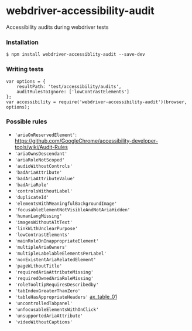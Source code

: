 # webdriver-accessibility-audit
Accessibility audits during webdriver tests
 
### Installation
```
$ npm install webdriver-accessiblity-audit --save-dev
```
 
### Writing tests
```
var options = {
    resultPath: 'test/accessibility/audits',
    auditRulesToIgnore: ['lowContrastElements']
};
var accessibility = require('webdriver-accessibility-audit')(browser, options);
```

### Possible rules
* `'ariaOnReservedElement'`: https://github.com/GoogleChrome/accessibility-developer-tools/wiki/Audit-Rules
* `'ariaOwnsDescendant'`
* `'ariaRoleNotScoped'`
* `'audioWithoutControls'`
* `'badAriaAttribute'`
* `'badAriaAttributeValue'`
* `'badAriaRole'`
* `'controlsWithoutLabel'`
* `'duplicateId'`
* `'elementsWithMeaningfulBackgroundImage'`
* `'focusableElementNotVisibleAndNotAriaHidden'`
* `'humanLangMissing'`
* `'imagesWithoutAltText'`
* `'linkWithUnclearPurpose'`
* `'lowContrastElements'`
* `'mainRoleOnInappropriateElement'`
* `'multipleAriaOwners'`
* `'multipleLabelableElementsPerLabel'`
* `'nonExistentAriaRelatedElement'`
* `'pageWithoutTitle'`
* `'requiredAriaAttributeMissing'`
* `'requiredOwnedAriaRoleMissing'`
* `'roleTooltipRequiresDescribedby'`
* `'tabIndexGreaterThanZero'`
* `'tableHasAppropriateHeaders'` [ax_table_01](https://github.com/GoogleChrome/accessibility-developer-tools/wiki/Audit-Rules#ax_table_01)
* `'uncontrolledTabpanel'`
* `'unfocusableElementsWithOnClick'`
* `'unsupportedAriaAttribute'`
* `'videoWithoutCaptions'`
